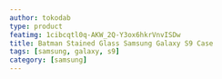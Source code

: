 ```yaml
---
author: tokodab
type: product
featimg: 1cibcqtl0q-AKW_2Q-Y3ox6hkrVnvISDw
title: Batman Stained Glass Samsung Galaxy S9 Case
tags: [samsung, galaxy, s9]
category: [samsung]
---
```

